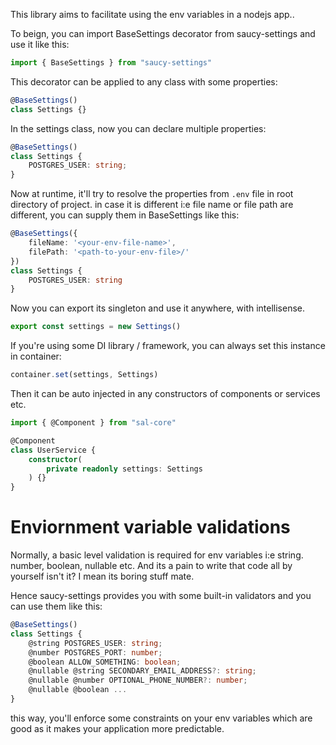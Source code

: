 This library aims to facilitate using the env variables in a nodejs app..

To beign, you can import BaseSettings decorator from saucy-settings and use it like this:

```ts
import { BaseSettings } from "saucy-settings"
```

This decorator can be applied to any class with some properties:

```ts
@BaseSettings()
class Settings {}
```

In the settings class, now you can declare multiple properties:

```ts
@BaseSettings()
class Settings {
    POSTGRES_USER: string;
}
```

Now at runtime, it'll try to resolve the properties from `.env` file in root directory of project.
in case it is different i:e file name or file path are different, you can supply them in
BaseSettings like this:

```ts
@BaseSettings({
    fileName: '<your-env-file-name>',
    filePath: '<path-to-your-env-file>/'
})
class Settings {
    POSTGRES_USER: string
}
```

Now you can export its singleton and use it anywhere, with intellisense.

```ts
export const settings = new Settings()
```

If you're using some DI library / framework, you can always set this instance in container:

```ts
container.set(settings, Settings)
```

Then it can be auto injected in any constructors of components or services etc.

```ts
import { @Component } from "sal-core"

@Component
class UserService {
    constructor(
        private readonly settings: Settings
    ) {}
}
```

# Enviornment variable validations

Normally, a basic level validation is required for env variables i:e string. number, boolean, nullable etc.
And its a pain to write that code all by yourself isn't it? I mean its boring stuff mate.

Hence saucy-settings provides you with some built-in validators and you can use them like this:

```ts
@BaseSettings()
class Settings {
    @string POSTGRES_USER: string;
    @number POSTGRES_PORT: number;
    @boolean ALLOW_SOMETHING: boolean;
    @nullable @string SECONDARY_EMAIL_ADDRESS?: string;
    @nullable @number OPTIONAL_PHONE_NUMBER?: number;
    @nullable @boolean ...    
}
```

this way, you'll enforce some constraints on your env variables which are good as it makes your
application more predictable.

